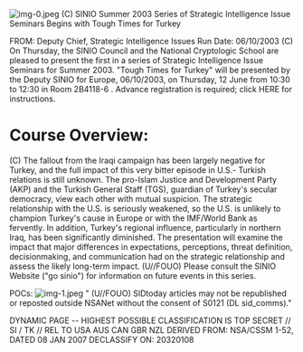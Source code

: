![img-0.jpeg](img-0.jpeg)
(C) SINIO Summer 2003 Series of Strategic Intelligence Issue Seminars Begins with Tough Times for Turkey

FROM:
Deputy Chief, Strategic Intelligence Issues
Run Date: 06/10/2003
(C) On Thursday, the SINIO Council and the National Cryptologic School are pleased to present the first in a series of Strategic Intelligence Issue Seminars for Summer 2003. "Tough Times for Turkey" will be presented by the Deputy SINIO for Europe, 06/10/2003, on Thursday, 12 June from 10:30 to 12:30 in Room 2B4118-6 . Advance registration is required; click HERE for instructions.

# Course Overview: 

(C) The fallout from the Iraqi campaign has been largely negative for Turkey, and the full impact of this very bitter episode in U.S.- Turkish relations is still unknown. The pro-Islam Justice and Development Party (AKP) and the Turkish General Staff (TGS), guardian of Turkey's secular democracy, view each other with mutual suspicion. The strategic relationship with the U.S. is seriously weakened, so the U.S. is unlikely to champion Turkey's cause in Europe or with the IMF/World Bank as fervently. In addition, Turkey's regional influence, particularly in northern Iraq, has been significantly diminished. The presentation will examine the impact that major differences in expectations, perceptions, threat definition, decisionmaking, and communication had on the strategic relationship and assess the likely long-term impact.
(U//FOUO) Please consult the SINIO Website ("go sinio") for information on future events in this series.

POCs:
![img-1.jpeg](img-1.jpeg)
" (U//FOUO) SIDtoday articles may not be republished or reposted outside NSANet without the consent of S0121 (DL sid_comms)."

DYNAMIC PAGE -- HIGHEST POSSIBLE CLASSIFICATION IS
TOP SECRET // SI / TK // REL TO USA AUS CAN GBR NZL
DERIVED FROM: NSA/CSSM 1-52, DATED 08 JAN 2007 DECLASSIFY ON: 20320108
